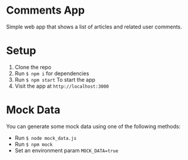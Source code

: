 Comments App
==================
Simple web app that shows a list of articles and related user comments.

Setup
==================
1. Clone the repo
2. Run `$ npm i` for dependencies
3. Run `$ npm start` To start the app
4. Visit the app at `http://localhost:3000`

Mock Data
==================
You can generate some mock data using one of the following methods:
- Run `$ node mock_data.js`
- Run `$ npm mock`
- Set an environment param `MOCK_DATA=true`